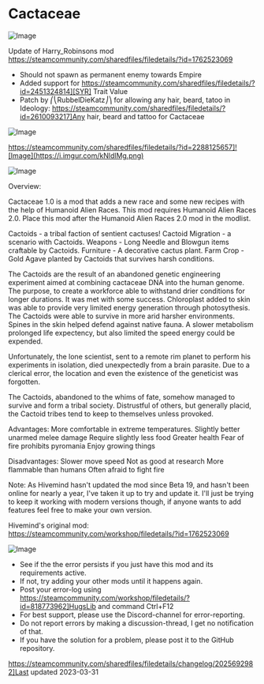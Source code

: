 # Cactaceae

![Image](https://i.imgur.com/buuPQel.png)

Update of Harry_Robinsons mod
https://steamcommunity.com/sharedfiles/filedetails/?id=1762523069

- Should not spawn as permanent enemy towards Empire
- Added support for https://steamcommunity.com/sharedfiles/filedetails/?id=2451324814][SYR] Trait Value
- Patch by ⎛⎝RubbelDieKatz⎠⎞ for allowing any hair, beard, tatoo in Ideology: https://steamcommunity.com/sharedfiles/filedetails/?id=2610093217]Any hair, beard and tattoo for Cactaceae

![Image](https://i.imgur.com/pufA0kM.png)

	
https://steamcommunity.com/sharedfiles/filedetails/?id=2288125657]![Image](https://i.imgur.com/kNldlMg.png)


![Image](https://i.imgur.com/Z4GOv8H.png)


Overview:

Cactaceae 1.0 is a mod that adds a new race and some new recipes with the help of Humanoid Alien Races. This mod requires Humanoid Alien Races 2.0. Place this mod after the Humanoid Alien Races 2.0 mod in the modlist.
	
   Cactoids - a tribal faction of sentient cactuses!
   Cactoid Migration - a scenario with Cactoids.
   Weapons - Long Needle and Blowgun items craftable by Cactoids.
   Furniture - A decorative cactus plant.
   Farm Crop - Gold Agave planted by Cactoids that survives harsh conditions.

The Cactoids are the result of an abandoned genetic engineering experiment aimed at combining cactaceae DNA into the human genome. The purpose, to create a workforce able to withstand drier conditions for longer durations. It was met with some success. Chloroplast added to skin was able to provide very limited energy generation through photosythesis. The Cactoids were able to survive in more arid harsher environments. Spines in the skin helped defend against native fauna. A slower metabolism prolonged life expectency, but also limited the speed energy could be expended.
	
Unfortunately, the lone scientist, sent to a remote rim planet to perform his experiments in isolation, died unexpectedly from a brain parasite. Due to a clerical error, the location and even the existence of the geneticist was forgotten.
	
The Cactoids, abandoned to the whims of fate, somehow managed to survive and form a tribal society. Distrustful of others, but generally placid, the Cactoid tribes tend to keep to themselves unless provoked.


Advantages:
   More comfortable in extreme temperatures.
   Slightly better unarmed melee damage
   Require slightly less food
   Greater health
   Fear of fire prohibits pyromania
   Enjoy growing things

Disadvantages:
   Slower move speed
   Not as good at research
   More flammable than humans 
   Often afraid to fight fire

Note: As Hivemind hasn't updated the mod since Beta 19, and hasn't been online for nearly a year, I've taken it up to try and update it. I'll just be trying to keep it working with modern versions though, if anyone wants to add features feel free to make your own version.

Hivemind's original mod: https://steamcommunity.com/workshop/filedetails/?id=1762523069


![Image](https://i.imgur.com/PwoNOj4.png)



-  See if the the error persists if you just have this mod and its requirements active.
-  If not, try adding your other mods until it happens again.
-  Post your error-log using https://steamcommunity.com/workshop/filedetails/?id=818773962]HugsLib and command Ctrl+F12
-  For best support, please use the Discord-channel for error-reporting.
-  Do not report errors by making a discussion-thread, I get no notification of that.
-  If you have the solution for a problem, please post it to the GitHub repository.


https://steamcommunity.com/sharedfiles/filedetails/changelog/2025692982]Last updated 2023-03-31
